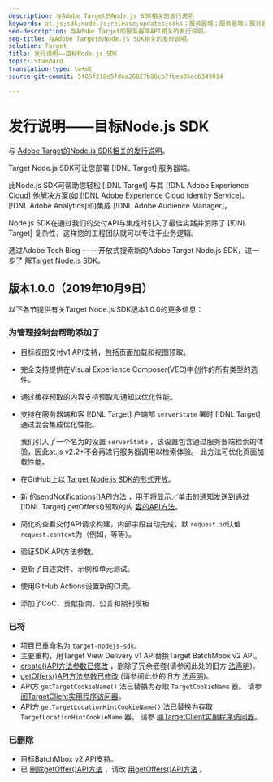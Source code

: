 ```yaml
---
description: 与Adobe Target的Node.js SDK相关的发行说明
keywords: at.js;sdk;node.js;release;updates;sdks；服务器端；服务器端；服务器端；nodejs
seo-description: 与Adobe Target的服务器端API相关的发行说明。
seo-title: 与Adobe Target的Node.js SDK相关的发行说明。
solution: Target
title: 发行说明——目标Node.js SDK
topic: Standard
translation-type: tm+mt
source-git-commit: 5f05f218e5fdea26827b86cb7fbea05ac6349014

---
```



# 发行说明——目标Node.js SDK

与 [Adobe Target的Node.js SDK相关的发行说明](https://github.com/adobe/target-nodejs-sdk)。

Target Node.js SDK可让您部署 [!DNL Target] 服务器端。

此Node.js SDK可帮助您轻松 [!DNL Target] 与其 [!DNL Adobe Experience Cloud] 他解决方案(如 [!DNL Adobe Experience Cloud Identity Service]、 [!DNL Adobe Analytics]和)集成 [!DNL Adobe Audience Manager]。

Node.js SDK在通过我们的交付API与集成时引入了最佳实践并消除了 [!DNL Target] 复杂性，这样您的工程团队就可以专注于业务逻辑。

通过Adobe Tech Blog —— 开放式搜索新的Adobe Target Node.js SDK，进一步了 [解Target Node.js SDK](https://medium.com/adobetech/open-sourcing-the-new-adobe-target-node-js-sdk-b6feafd828bc)。

## 版本1.0.0（2019年10月9日）

以下各节提供有关Target Node.js SDK版本1.0.0的更多信息：

### 为管理控制台帮助添加了

* 目标视图交付v1 API支持，包括页面加载和视图预取。
* 完全支持提供在Visual Experience Composer(VEC)中创作的所有类型的选件。
* 通过缓存预取的内容支持预取和通知以优化性能。
* 支持在服务器端和客 [!DNL Target] 户端部 `serverState` 署时 [!DNL Target] 通过混合集成优化性能。

   我们引入了一个名为的设置 `serverState` ，该设置包含通过服务器端检索的体验，因此at.js v2.2+不会再进行服务器调用以检索体验。 此方法可优化页面加载性能。

* 在GitHub上以 [Target Node.js SDK的形式开放](https://github.com/adobe/target-nodejs-sdk)。
* 新 [的sendNotifications()API方法](https://git.corp.adobe.com/anischev/target-nodejs-sdk/blob/TNT-33695/README.md#targetclientsendnotifications) ，用于将显示／单击的通知发送到通过 [!DNL Target] getOffers()预取的内 [容的API方法](https://git.corp.adobe.com/anischev/target-nodejs-sdk/blob/TNT-33695/README.md#targetclientgetoffers)。
* 简化的查看交付API请求构建，内部字段自动完成，默 `request.id`认值 `request.context`为（例如，等等）。
* 验证SDK API方法参数。
* 更新了自述文件、示例和单元测试。
* 使用GitHub Actions设置新的CI流。
* 添加了CoC、贡献指南、公关和期刊模板

### 已将

* 项目已重命名为 `target-nodejs-sdk`。
* 主要重构，用Target View Delivery v1 API替换Target BatchMbox v2 API。
* [create()API方法参数已修改](https://git.corp.adobe.com/anischev/target-nodejs-sdk/blob/TNT-33695/README.md#targetclientcreate) ，删除了冗余嵌套(请参阅此处的旧方 [法声明](https://www.npmjs.com/package/@adobe/target-node-client#targetnodeclientcreate))。
* [getOffers()API方法参数已修改](https://git.corp.adobe.com/anischev/target-nodejs-sdk/blob/TNT-33695/README.md#targetclientgetoffers) (请参阅此处的旧方 [法声明](https://www.npmjs.com/package/@adobe/target-node-client#targetnodeclientgetoffers))。
* API方 `getTargetCookieName()` 法已替换为存取 `TargetCookieName` 器。 请参 [阅TargetClient实用程序访问器](https://git.corp.adobe.com/anischev/target-nodejs-sdk/blob/TNT-33695/README.md#targetclient-utility-accessors)。
* API方 `getTargetLocationHintCookieName()` 法已替换为存取 `TargetLocationHintCookieName` 器。  请参 [阅TargetClient实用程序访问器](https://git.corp.adobe.com/anischev/target-nodejs-sdk/blob/TNT-33695/README.md#targetclient-utility-accessors)。

### 已删除

* 目标BatchMbox v2 API支持。
* 已 [删除getOffer()API方法](https://www.npmjs.com/package/@adobe/target-node-client#targetnodeclientgetoffer) ，请改 [用getOffers()API方法](https://git.corp.adobe.com/anischev/target-nodejs-sdk/blob/TNT-33695/README.md#targetclientgetoffers) 。

